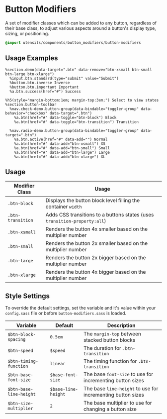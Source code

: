 
# Button Modifiers
A set of modifier classes which can be added to any button, regardless
of their base class,  to adjust various aspects around a button's display
type, sizing, or positioning.

```sass
@import utensils/components/button_modifiers/button-modifiers
```

## Usage Examples

<!--~ markup/button-modifiers.html.haml -->
```haml
%section.demo(data-target=".btn" data-remove="btn-xsmall btn-small btn-large btn-xlarge")
  %input.btn.standard(type="submit" value="Submit")
  %button.btn.inverse Inverse
  %button.btn.important Important
  %a.btn.success(href="#") Success

%h5(style="margin-bottom:1em; margin-top:3em;") Select to view states
%section.button-toolbar
  %nav.check-demo.button-group(data-bindable="toggler-group" data-behavior="checkbox" data-target=".btn")
    %a.btn(href="#" data-toggle="btn-block") Block
    %a.btn(href="#" data-toggle="btn-transition") Transition

  %nav.radio-demo.button-group(data-bindable="toggler-group" data-target=".btn")
    %a.btn.active(href="#" data-add="") Normal
    %a.btn(href="#" data-add="btn-xsmall") XS
    %a.btn(href="#" data-add="btn-small") Small
    %a.btn(href="#" data-add="btn-large") Large
    %a.btn(href="#" data-add="btn-xlarge") XL
```
<!-- end -->

## Usage

Modifier Class    | Usage
----------------- | ----------------------------------------------
`.btn-block`      | Displays the button block level filling the container `width`
`.btn-transition` | Adds CSS transitions to a buttons states (uses `transition-property:all`)
`.btn-xsmall`     | Renders the button 4x smaller based on the multiplier number
`.btn-small`      | Renders the button 2x smaller based on the multiplier number
`.btn-large`      | Renders the button 2x bigger based on the multiplier number
`.btn-xlarge`     | Renders the button 4x bigger based on the multiplier number


## Style Settings
To override the default settings, set the variable and it's value
within your `config.sass` file or before `button-modifiers.sass` is loaded.

Variable                 | Default              | Description
------------------------ | -------------------- | -------------------------------------------
`$btn-block-spacing`     | `0.5em`              | The `margin-top` between stacked button blocks
`$btn-speed`             | `$speed`             | The duration for `.btn-transition`
`$btn-timing-function`   | `linear`             | The timing function for `.btn-transition`
`$btn-base-font-size`    | `$base-font-size`    | The base `font-size` to use for incrementing button sizes
`$btn-base-line-height`  | `$base-line-height`  | The base `line-height` to use for incrementing button sizes
`$btn-size-multiplier`   | `2`                  | The base multiplier to use for changing a button size

